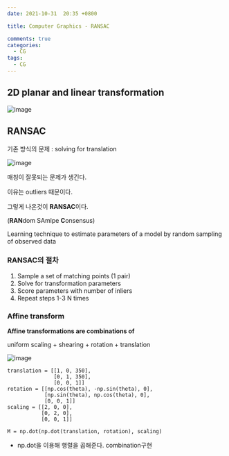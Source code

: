 ```yaml
---
date: 2021-10-31  20:35 +0800

title: Computer Graphics - RANSAC

comments: true
categories:
  - CG
tags:
  - CG
---
```




## 2D planar and linear transformation

![image](https://user-images.githubusercontent.com/49177223/139593136-9658f99e-9b3b-4df1-a909-b75e4979f274.png)







## RANSAC

기존 방식의 문제 : solving for translation

![image](https://user-images.githubusercontent.com/49177223/139593260-55ff83c3-fd82-4676-8900-1b9d639a7cdc.png)

매칭이 잘못되는 문제가 생긴다. 

이유는 outliers 때문이다. 



그렇게 나온것이 **RANSAC**이다. 

(**RAN**dom SAmlpe **C**onsensus)

Learning technique to estimate  parameters of a model by random  sampling of observed data



### RANSAC의 절차

1. Sample a set of matching points (1 pair) 
2. Solve for transformation parameters 
3. Score parameters with number of inliers 
4. Repeat steps 1-3 N times



### Affine transform

**Affine transformations are combinations of**

uniform scaling + shearing  + rotation + translation



![image](https://user-images.githubusercontent.com/49177223/139593834-7791df8b-c9ba-4979-8d2f-4f3d506b736b.png)

```
translation = [[1, 0, 350],
               [0, 1, 350],
               [0, 0, 1]]
rotation = [[np.cos(theta), -np.sin(theta), 0],
            [np.sin(theta), np.cos(theta), 0],
            [0, 0, 1]]
scaling = [[2, 0, 0],
           [0, 2, 0],
           [0, 0, 1]]

M = np.dot(np.dot(translation, rotation), scaling)
```

- np.dot을 이용해 행렬을 곱해준다. combination구현







